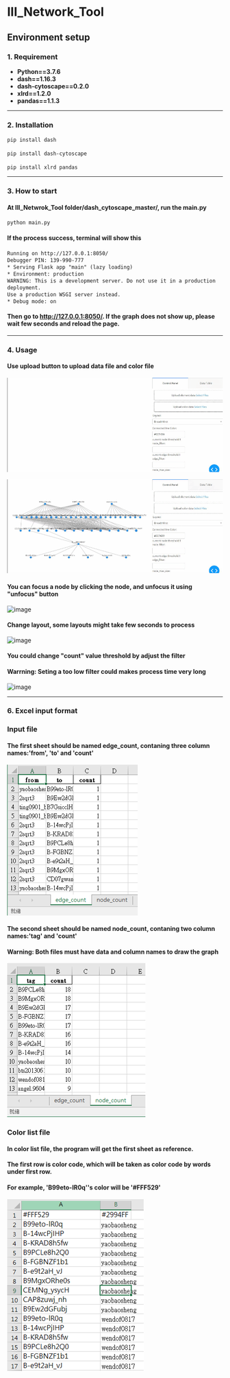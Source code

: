 # III_Network_Tool

Environment setup
----
### 1. Requirement
- **Python==3.7.6**
- **dash==1.16.3**
- **dash-cytoscape==0.2.0**
- **xlrd==1.2.0**
- **pandas==1.1.3**

----
### 2. Installation

    pip install dash

    pip install dash-cytoscape

    pip install xlrd pandas

----
### 3. How to start
#### At III_Netwrok_Tool folder/dash_cytoscape_master/, run the main.py
    python main.py

#### If the process success, terminal will show this
    Running on http://127.0.0.1:8050/
    Debugger PIN: 139-990-777
    * Serving Flask app "main" (lazy loading)
    * Environment: production
    WARNING: This is a development server. Do not use it in a production deployment.
    Use a production WSGI server instead.
    * Debug mode: on

#### Then go to http://127.0.0.1:8050/. If the graph does not show up, please wait few seconds and reload the page.

----
### 4. Usage
#### Use upload button to upload data file and color file 

![image](https://github.com/Ryo0929/Network-tool/blob/main/readme%20image/chrome-capture%20(1).gif)

![image](https://github.com/Ryo0929/Network-tool/blob/main/readme%20image/chrome-capture%20(2).gif)

#### You can focus a node by clicking the node, and unfocus it using "unfocus" button

![image](https://github.com/Ryo0929/Network-tool/blob/main/readme%20image/chrome-capture%20(5).gif)

#### Change layout, some layouts might take few seconds to process
![image](https://github.com/Ryo0929/Network-tool/blob/main/readme%20image/chrome-capture%20(3).gif)

#### You could change "count" value threshold by adjust the filter
#### Warrning: Seting a too low filter could makes process time very long
![image](https://github.com/Ryo0929/Network-tool/blob/main/readme%20image/chrome-capture%20(4).gif)

----
### 6. Excel input format

### Input file

#### The first sheet should be named edge_count, contaning three column names:'from', 'to' and 'count'
![image](https://github.com/Ryo0929/Network-tool/blob/main/readme%20image/%E6%93%B7%E5%8F%962.PNG)
#### The second sheet should be named node_count, contaning two column names:'tag' and 'count'
#### Warning: Both files must have data and column names to draw the graph
![image](https://github.com/Ryo0929/Network-tool/blob/main/readme%20image/%E6%93%B7%E5%8F%963.PNG)



### Color list file
#### In color list file, the program will get the first sheet as reference. 
#### The first row is color code, which will be taken as color code by words under first row. 
#### For example, 'B99eto-lR0q''s color will be '#FFF529'
![image](https://github.com/Ryo0929/Network-tool/blob/main/readme%20image/%E6%93%B7%E5%8F%964.PNG)
